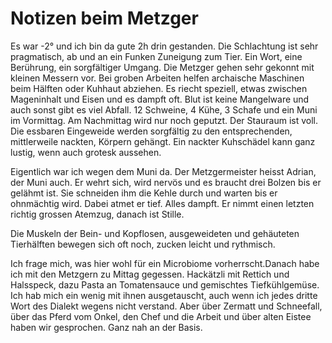 # Notizen beim Metzger

Es war -2° und ich bin da gute 2h drin gestanden. Die Schlachtung ist sehr pragmatisch, ab und an ein Funken Zuneigung zum Tier. Ein Wort, eine Berührung, ein sorgfältiger Umgang. Die Metzger gehen sehr gekonnt mit kleinen Messern vor. Bei groben Arbeiten helfen archaische Maschinen beim Hälften oder Kuhhaut abziehen. Es riecht speziell, etwas zwischen Mageninhalt und Eisen und es dampft oft. Blut ist keine Mangelware und auch sonst gibt es viel Abfall. 12 Schweine, 4 Kühe, 3 Schafe und ein Muni im Vormittag. Am Nachmittag wird nur noch geputzt. Der Stauraum ist voll. Die essbaren Eingeweide werden sorgfältig zu den entsprechenden, mittlerweile nackten, Körpern gehängt. Ein nackter Kuhschädel kann ganz lustig, wenn auch grotesk aussehen.

Eigentlich war ich wegen dem Muni da. Der Metzgermeister heisst Adrian, der Muni auch. Er wehrt sich, wird nervös und es braucht drei Bolzen bis er gelähmt ist. Sie schneiden ihm die Kehle durch und warten bis er ohnmächtig wird. Dabei atmet er tief. Alles dampft. Er nimmt einen letzten richtig grossen Atemzug, danach ist Stille.

Die Muskeln der Bein- und Kopflosen, ausgeweideten und gehäuteten Tierhälften bewegen sich oft noch, zucken leicht und rythmisch.

Ich frage mich, was hier wohl für ein Microbiome vorherrscht.Danach habe ich mit den Metzgern zu Mittag gegessen. Hackätzli mit Rettich und Halsspeck, dazu Pasta an Tomatensauce und gemischtes Tiefkühlgemüse. Ich hab mich ein wenig mit ihnen ausgetauscht, auch wenn ich jedes dritte Wort des Dialekt wegens nicht verstand. Aber über Zermatt und Schneefall, über das Pferd vom Onkel, den Chef und die Arbeit und über alten Eistee haben wir gesprochen. Ganz nah an der Basis.